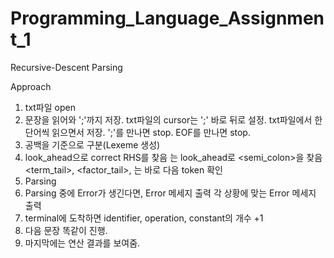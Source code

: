 # Programming_Language_Assignment_1
Recursive-Descent Parsing

Approach
1. txt파일 open
2. 문장을 읽어와 ';'까지 저장. txt파일의 cursor는 ';' 바로 뒤로 설정.
     txt파일에서 한 단어씩 읽으면서 저장.
     ';'를 만나면 stop.
     EOF를 만나면 stop.
4. 공백을 기준으로 구분(Lexeme 생성)
5. look_ahead으로 correct RHS를 찾음
     <statements>는 look_ahead로 <semi_colon>을 찾음
     <term_tail>, <factor_tail>, <factor>는 바로 다음 token 확인
6. Parsing
7. Parsing 중에 Error가 생긴다면, Error 메세지 출력
    각 상황에 맞는 Error 메세지 출력
8. terminal에 도착하면 identifier, operation, constant의 개수 +1
9. 다음 문장 똑같이 진행.
10. 마지막에는 연산 결과를 보여줌.
